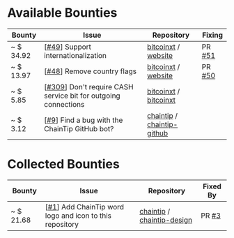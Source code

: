 # Available Bounties

Bounty | Issue | Repository | Fixing
--- | --- | --- | ---
~ $  34.92 | [[#49](http://github.chaintip.org/bitcoinxt/website/issues/49)] Support internationalization | [bitcoinxt](http://github.chaintip.org/bitcoinxt) / [website](http://github.chaintip.org/bitcoinxt/website) | PR [#51](http://github.chaintip.org/bitcoinxt/website/pull/51)
~ $  13.97 | [[#48](http://github.chaintip.org/bitcoinxt/website/issues/48)] Remove country flags | [bitcoinxt](http://github.chaintip.org/bitcoinxt) / [website](http://github.chaintip.org/bitcoinxt/website) | PR [#50](http://github.chaintip.org/bitcoinxt/website/pull/50)
~ $   5.85 | [[#309](http://github.chaintip.org/bitcoinxt/bitcoinxt/issues/309)] Don't require CASH service bit for outgoing connections | [bitcoinxt](http://github.chaintip.org/bitcoinxt) / [bitcoinxt](http://github.chaintip.org/bitcoinxt/bitcoinxt) | 
~ $   3.12 | [[#9](http://github.chaintip.org/chaintip/chaintip-github/issues/9)] Find a bug with the ChainTip GitHub bot? | [chaintip](http://github.chaintip.org/chaintip) / [chaintip-github](http://github.chaintip.org/chaintip/chaintip-github) | 

# Collected Bounties

Bounty | Issue | Repository | Fixed By
--- | --- | --- | ---
~ $  21.68 | [[#1](http://github.chaintip.org/chaintip/chaintip-design/issues/1)] Add ChainTip word logo and icon to this repository | [chaintip](http://github.chaintip.org/chaintip) / [chaintip-design](http://github.chaintip.org/chaintip/chaintip-design) | PR [#3](http://github.chaintip.org/chaintip/chaintip-design/pull/3)

